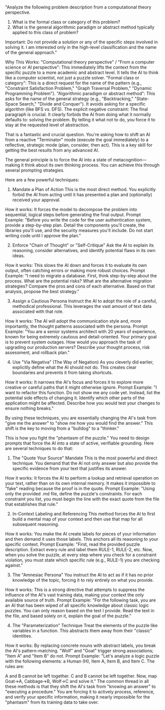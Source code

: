 "Analyze the following problem description from a computational theory perspective.

1. What is the formal class or category of this problem?
2. What is the general algorithmic paradigm or abstract method typically applied to this class of problem?

Important: Do not provide a solution or any of the specific steps involved in solving it. I am interested only in the high-level classification and the name of the general approach."



Why This Works:
"Computational theory perspective" / "From a computer science or AI perspective": This immediately lifts the context from the specific puzzle to a more academic and abstract level. It tells the AI to think like a computer scientist, not just a puzzle solver.
"Formal class or category": This is a direct request for the name of the pattern (e.g., "Constraint Satisfaction Problem," "Graph Traversal Problem," "Dynamic Programming Problem").
"Algorithmic paradigm or abstract method": This asks for the name of the general strategy (e.g., "Backtracking," "State-Space Search," "Divide and Conquer"). It avoids asking for a specific algorithm (like BFS vs. DFS).
The explicit negative constraint: The final paragraph is crucial. It clearly forbids the AI from doing what it normally defaults to: solving the problem. By telling it what not to do, you force it to stay at the requested level of abstraction.


That is a fantastic and crucial question. You're asking how to shift an AI from a reactive "Terminator" mode (execute the goal immediately) to a reflective, strategic mode (plan, consider, then act). This is a key skill for getting the best results from any advanced AI.

The general principle is to force the AI into a state of metacognition—making it think about its own thinking process. You can achieve this through several prompting strategies.

Here are a few powerful techniques:

1. Mandate a Plan of Action
This is the most direct method. You explicitly forbid the AI from acting until it has presented a plan and (optionally) received your approval.

How it works: It forces the model to decompose the problem into sequential, logical steps before generating the final output.
Prompt Example:
"Before you write the code for the user authentication system, provide a step-by-step plan. Detail the components you'll create, the libraries you'll use, and the security measures you'll include. Do not start writing code until I approve the plan."

2. Enforce "Chain of Thought" or "Self-Critique"
Ask the AI to explain its reasoning, consider alternatives, and identify potential flaws in its own ideas.

How it works: This slows the AI down and forces it to evaluate its own output, often catching errors or making more robust choices.
Prompt Example:
"I need to migrate a database. First, think step-by-step about the process. What are the potential risks? What are the alternative migration strategies? Compare the pros and cons of each alternative. Based on that analysis, propose the best strategy."

3. Assign a Cautious Persona
Instruct the AI to adopt the role of a careful, methodical professional. This leverages the vast amount of text data associated with that role.

How it works: The AI will adopt the communication style and, more importantly, the thought patterns associated with the persona.
Prompt Example:
"You are a senior systems architect with 20 years of experience, known for being extremely cautious and detail-oriented. Your primary goal is to prevent system outages. How would you approach the task of upgrading our production servers? Describe your thought process, risk assessment, and rollback plan."

4. Use "Via Negativa" (The Way of Negation)
As you cleverly did earlier, explicitly define what the AI should not do. This creates clear boundaries and prevents it from taking shortcuts.

How it works: It narrows the AI's focus and forces it to explore more creative or careful paths that it might otherwise ignore.
Prompt Example:
"I want to refactor this function. Do not show me any code yet. Instead, list the potential side effects of changing it. Identify which other parts of the application might be affected. Describe how you would test your changes to ensure nothing breaks."

By using these techniques, you are essentially changing the AI's task from "give me the answer" to "show me how you would find the answer." This shift is the key to moving from a "bulldog" to a "thinker."







This is how you fight the "phantasm of the puzzle." You need to design prompts that force the AI into a state of active, verifiable grounding. Here are several techniques to do that:

1. The "Quote Your Source" Mandate
This is the most powerful and direct technique. You demand that the AI not only answer but also provide the specific evidence from your text that justifies its answer.

How it works: It forces the AI to perform a lookup and retrieval operation on your text, rather than on its own internal memory. It makes it impossible to "fake" reading because the proof is in the quote.
Prompt Example:
"Using only the provided .md file, define the puzzle's constraints. For each constraint you list, you must begin the line with the exact quote from the file that establishes that rule."

2. In-Context Labeling and Referencing
This method forces the AI to first build a mental map of your context and then use that map for all subsequent reasoning.

How it works: You make the AI create labels for pieces of your information and then demand it uses those labels. This anchors all its reasoning to your specific context.
Prompt Example:
"First, read the provided puzzle description. Extract every rule and label them RULE-1, RULE-2, etc.
Now, when you solve the puzzle, at every step where you check for a constraint violation, you must state which specific rule (e.g., RULE-1) you are checking against."

3. The "Amnesiac Persona"
You instruct the AI to act as if it has no prior knowledge of the topic, forcing it to rely entirely on what you provide.

How it works: This is a strong directive that attempts to suppress the influence of the AI's vast training data, making your context the only available source of truth.
Prompt Example:
"For the following task, you are an AI that has been wiped of all specific knowledge about classic logic puzzles. You can only reason based on the text I provide. Read the text in the file, and based solely on it, explain the goal of the puzzle."

4. The "Parameterization" Technique
Treat the elements of the puzzle like variables in a function. This abstracts them away from their "classic" identities.

How it works: By replacing concrete nouns with abstract labels, you break the AI's pattern-matching. "Wolf" and "Goat" trigger strong associations; "Item A" and "Item B" do not.
Prompt Example:
"Let's analyze a logic puzzle with the following elements: a Human (H), Item A, Item B, and Item C. The rules are:

A and B cannot be left together.
C and B cannot be left together.
Now, map Goat->A, Cabbage->B, Wolf->C and solve it."
The common thread in all these methods is that they shift the AI's task from "knowing an answer" to "executing a procedure." You are forcing it to actively process, reference, and verify your specific information, making it nearly impossible for the "phantasm" from its training data to take over.


